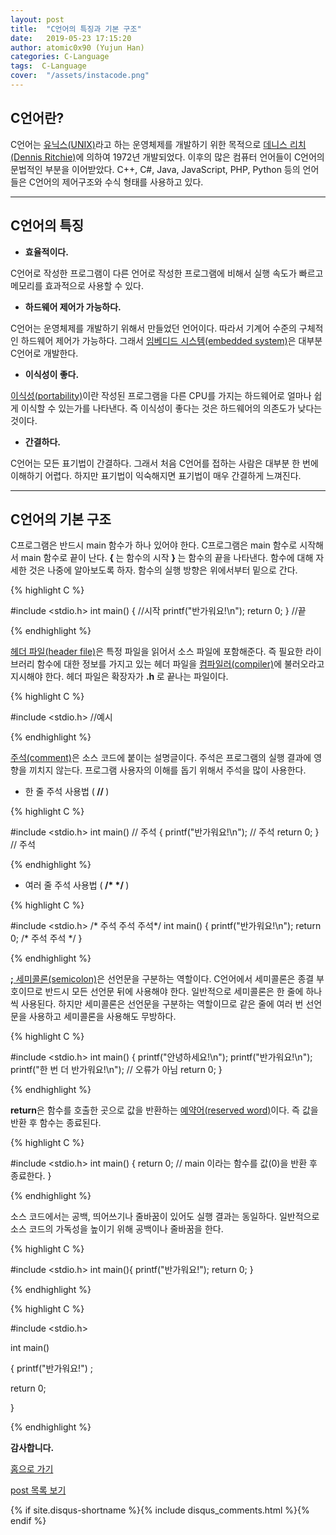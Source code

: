 ```yaml
---
layout: post
title:  "C언어의 특징과 기본 구조"
date:   2019-05-23 17:15:20
author: atomic0x90 (Yujun Han)
categories: C-Language
tags:  C-Language
cover:  "/assets/instacode.png"
---
```


## C언어란?
C언어는 [유닉스(UNIX)][0]라고 하는 운영체제를 개발하기 위한 목적으로 
[데니스 리치(Dennis Ritchie)][1]에 의하여 1972년 개발되었다.
이후의 많은 컴퓨터 언어들이 C언어의 문법적인 부분을 이어받았다.
C++, C#, Java, JavaScript, PHP, Python 등의 언어들은 C언어의 제어구조와 수식 형태를 사용하고 있다.

---

## C언어의 특징

* <strong>효율적이다.</strong>

C언어로 작성한 프로그램이 다른 언어로 작성한 프로그램에 비해서 실행 속도가 빠르고 메모리를 효과적으로 사용할 수 있다.

* <strong>하드웨어 제어가 가능하다.</strong>

C언어는 운영체제를 개발하기 위해서 만들었던 언어이다.
따라서 기계어 수준의 구체적인 하드웨어 제어가 가능하다.
그래서 [임베디드 시스템(embedded system)][2]은 대부분 C언어로 개발한다.

* <strong>이식성이 좋다.</strong>

[이식성(portability)][3]이란 작성된 프로그램을 다른 CPU를 가지는 하드웨어로 얼마나 쉽게 이식할 수 있는가를 나타낸다.
즉 이식성이 좋다는 것은 하드웨어의 의존도가 낮다는 것이다.

* <strong>간결하다.</strong>

C언어는 모든 표기법이 간결하다. 그래서 처음 C언어를 접하는 사람은 대부분 한 번에 이해하기 어렵다.
하지만 표기법이 익숙해지면 표기법이 매우 간결하게 느껴진다.

---

## C언어의 기본 구조

C프로그램은 반드시 main 함수가 하나 있어야 한다.
C프로그램은 main 함수로 시작해서 main 함수로 끝이 난다.
<strong> { </strong> 는 함수의 시작 <strong> } </strong> 는 함수의 끝을 나타낸다.
함수에 대해 자세한 것은 나중에 알아보도록 하자.
함수의 실행 방향은 위에서부터 밑으로 간다.

{% highlight C %}

#include <stdio.h>
int main()
{ //시작
	printf("반가워요!\n");
	return 0;
} //끝

{% endhighlight %}

[헤더 파일(header file)][4]은 특정 파일을 읽어서 소스 파일에 포함해준다.
즉 필요한 라이브러리 함수에 대한 정보를 가지고 있는 헤더 파일을 [컴파일러(compiler)][5]에 불러오라고 지시해야 한다.
헤더 파일은 확장자가 <strong> .h </strong> 로 끝나는 파일이다.

{% highlight C %}

#include <stdio.h> //예시

{% endhighlight %}

[주석(comment)][6]은 소스 코드에 붙이는 설명글이다.
주석은 프로그램의 실행 결과에 영향을 끼치지 않는다.
프로그램 사용자의 이해를 돕기 위해서 주석을 많이 사용한다.

* 한 줄 주석 사용법 (<strong> // </strong>)

{% highlight C %}

#include <stdio.h>
int main() // 주석
{
	printf("반가워요!\n"); // 주석
	return 0;
} // 주석

{% endhighlight %}

* 여러 줄 주석 사용법 (<strong> /* */ </strong>)

{% highlight C %}

#include <stdio.h>
/* 주석
	주석
주석*/
int main()
{
	printf("반가워요!\n");
	return 0;
/*
	주석
	주석
*/
}

{% endhighlight %}

<strong>;</strong>[ 세미콜론(semicolon)][7]은 선언문을 구분하는 역할이다.
C언어에서 세미콜론은 종결 부호이므로 반드시 모든 선언문 뒤에 사용해야 한다.
일반적으로 세미콜론은 한 줄에 하나씩 사용된다.
하지만 세미콜론은 선언문을 구분하는 역할이므로 같은 줄에 여러 번 선언문을 사용하고 세미콜론을 사용해도 무방하다.

{% highlight C %}

#include <stdio.h>
int main()
{
	printf("안녕하세요!\n");
	printf("반가워요!\n"); printf("한 번 더 반가워요!\n"); // 오류가 아님
	return 0;
}

{% endhighlight %}

<strong>return</strong>은 함수를 호출한 곳으로 값을 반환하는 [예약어(reserved word)][8]이다.
즉 값을 반환 후 함수는 종료된다.

{% highlight C %}

#include <stdio.h>
int main()
{
	return 0; // main 이라는 함수를 값(0)을 반환 후 종료한다.
}


{% endhighlight %}

소스 코드에서는 공백, 띄어쓰기나 줄바꿈이 있어도 실행 결과는 동일하다.
일반적으로 소스 코드의 가독성을 높이기 위해 공백이나 줄바꿈을 한다.

{% highlight C %}

#include <stdio.h>
int main(){
	printf("반가워요!");
	return 0;
}

{% endhighlight %}

{% highlight C %}

#include <stdio.h>

int main()

{
	printf("반가워요!")    ;


return 0;

}

{% endhighlight %}

<strong>감사합니다.</strong>

[홈으로 가기][9]

[post 목록 보기][10]



[0]: https://ko.wikipedia.org/wiki/유닉스 "wikipedia"
[1]: https://ko.wikipedia.org/wiki/데니스_리치 "wikipedia"
[2]: https://ko.wikipedia.org/wiki/임베디드_시스템 "wikipedia"
[3]: https://en.wikipedia.org/wiki/Software_portability "wikipedia"
[4]: https://ko.wikipedia.org/wiki/헤더_파일 "wikipedia"
[5]: https://ko.wikipedia.org/wiki/컴파일러 "wikipedia"
[6]: https://ko.wikipedia.org/wiki/주석_(프로그래밍) "wikipedia"
[7]: https://ko.wikipedia.org/wiki/쌍반점#컴퓨터에서의_사용 "wikipedia"
[8]: https://ko.wikipedia.org/wiki/예약어 "wikipedia"
[9]: https://atomic0x90.github.io/ "atomic0x90 (Yujun Han)"
[10]: https://atomic0x90.github.io/posts/ "posts"

{% if site.disqus-shortname %}{% include disqus_comments.html %}{% endif %}














